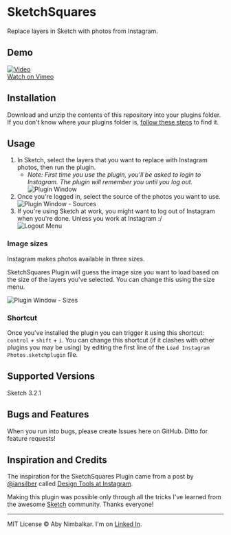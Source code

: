 # SketchSquares

Replace layers in Sketch with photos from Instagram.


## Demo

[![Video](https://i.vimeocdn.com/video/501080694.jpg?mw=960)](https://vimeo.com/115152380)  
[Watch on Vimeo](https://vimeo.com/115152380)


## Installation

Download and unzip the contents of this repository into your plugins folder. If you don't know where your plugins folder is, [follow these steps](http://bohemiancoding.com/sketch/support/developer/01-introduction/01.html) to find it.

## Usage

1. In Sketch, select the layers that you want to replace with Instagram photos, then run the plugin.  
	* _Note: First time you use the plugin, you'll be asked to login to Instagram. The plugin will remember you until you log out._  
![Plugin Window](http://silverux.com/ig-auth/assets/sketchsquares-1.png)
2. Once you're logged in, select the source of the photos you want to use.  
![Plugin Window - Sources](http://silverux.com/ig-auth/assets/sketchsquares-3.png)
3. If you're using Sketch at work, you might want to log out of Instagram when you're done. Unless you work at Instagram :/  
![Logout Menu](http://silverux.com/ig-auth/assets/sketchsquares-4.png)

### Image sizes

Instagram makes photos available in three sizes.  

SketchSquares Plugin will guess the image size you want to load based on the size of the layers you've selected. You can change this using the size menu.

![Plugin Window - Sizes](http://silverux.com/ig-auth/assets/sketchsquares-2.png)

### Shortcut

Once you've installed the plugin you can trigger it using this shortcut: `control` + `shift` + `i`. You can change this shortcut (if it clashes with other plugins you may be using) by editing the first line of the `Load Instagram Photos.sketchplugin` file.


## Supported Versions

Sketch 3.2.1

## Bugs and Features

When you run into bugs, please create Issues here on GitHub. Ditto for feature requests!

## Inspiration and Credits

The inspiration for the SketchSquares Plugin came from a post by [@iansilber](https://twitter.com/iansilber) called [Design Tools at Instagram](https://medium.com/@iansilber/design-tools-at-instagram-4f5867afa4f4).

Making this plugin was possible only through all the tricks I've learned from the awesome [Sketch](http://www.bohemiancoding.com/sketch/) community. Thanks everyone!

---

MIT License © Aby Nimbalkar. I'm on [Linked In](http://tw.linkedin.com/in/abynim/).